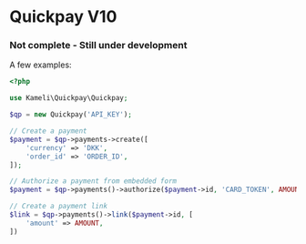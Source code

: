 # Quickpay V10

### Not complete - Still under development

A few examples:
````php
<?php

use Kameli\Quickpay\Quickpay;

$qp = new Quickpay('API_KEY');

// Create a payment
$payment = $qp->payments->create([
	'currency' => 'DKK',
    'order_id' => 'ORDER_ID',
]);

// Authorize a payment from embedded form
$payment = $qp->payments()->authorize($payment->id, 'CARD_TOKEN', AMOUNT);

// Create a payment link
$link = $qp->payments()->link($payment->id, [
	'amount' => AMOUNT,
])

````